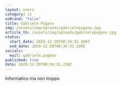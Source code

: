 ```yaml
---
layout: users
category: it
noBrand: "False"
title: Gabriele Pagano
img: /assets/img/uploads/gabrielepagano.jpg
article_th: /assets/img/uploads/gabrielepagano.jpg
status:
  start_date: 2020-12-28T00:34:32.166Z
  end_date: 2020-12-28T00:34:32.209Z
socials:
  mail: gabriele.pagano
published: true
date: 2020-12-28T00:34:32.236Z
---
```

Informatico ma non troppo